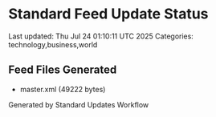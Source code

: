 # Standard Feed Update Status
Last updated: Thu Jul 24 01:10:11 UTC 2025
Categories: technology,business,world

## Feed Files Generated
- master.xml (49222 bytes)

Generated by Standard Updates Workflow
